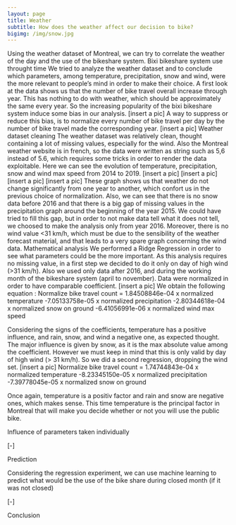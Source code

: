 ```yaml
---
layout: page
title: Weather
subtitle: How does the weather affect our decision to bike?
bigimg: /img/snow.jpg
---
```


Using the weather dataset of Montreal, we can try to correlate the weather of the day and the use of the bikeshare system. 
Bixi bikeshare system use throught time
We tried to analyze the weather dataset and to conclude which parameters, among temperature, precipitation, snow and wind, were the more relevant to people’s mind in order to make their choice.
A first look at the data shows us that the number of bike travel overall increase through year. This has nothing to do with weather, which should be approximately the same every year. So the increasing popularity of the bixi bikeshare system induce some bias in our analysis.
[insert a pic]
A way to suppress or reduce this bias, is to normalize every number of bike travel per day by the number of bike travel made the corresponding year.
[insert a pic]
Weather dataset cleaning
The weather dataset was relatively clean, thought containing a lot of missing values, especially for the wind. Also the Montreal weather website is in french, so the data were written as string such as 5,6 instead of 5.6, which requires some tricks in order to render the data exploitable. 
Here we can see the evolution of temperature, precipitation, snow and wind max speed from 2014 to 2019.
[insert a pic]
[insert a pic]
[insert a pic]
[insert a pic]
These graph shows us that weather do not change significantly from one year to another, which confort us in the previous choice of normalization. Also, we can see that there is no snow data before 2016 and that there is a big gap of missing values in the precipitation graph around the beginning of the year 2015.
We could have tried to fill this gap, but in order to not make data tell what it does not tell, we choosed to make the analysis only from year 2016.
Moreover, there is no wind value <31 km/h, which must be due to the sensibility of the weather forecast material, and that leads to a very spare graph concerning the wind data.
Mathematical analysis
We performed a Ridge Regression in order to see what parameters could be the more important. As this analysis requires no missing value, in a first step we decided to do it only on day of high wind (>31 km/h). Also we used only data after 2016, and during the working month of the bikeshare system (april to november).
Data were normalized in order to have comparable coefficient.
[insert a pic]
We obtain the following equation :
Normalize bike travel count = 	1.84508846e-04 x normalized temperature 
			-7.05133758e-05 x normalized precipitation 
			-2.80344618e-04 x normalized snow on ground 
			-6.41056991e-06 x normalized wind max speed

Considering the signs of the coefficients, temperature has a positive influence, and rain, snow, and wind a negative one, as expected thought. 
The major influence is given by snow, as it is the max absolute value among the coefficient. However we must keep in mind that this is only valid by day of high wind (> 31 km/h).
So we did a second regression, dropping the wind set. 
[insert a pic]
Normalize bike travel count = 	1.74744843e-04 x normalized temperature 
			-8.23345150e-05 x normalized precipitation 
			-7.39778045e-05 x normalized snow on ground 

Once again, temperature is a positiv factor and rain and snow are negative ones, which makes sense.
This time temperature is the principal factor in Montreal that will make you decide whether or not you will use the public bike.

Influence of parameters taken individually

[-]

Prediction

Considering the regression experiment, we can use machine learning to predict what would be the use of the bike share during closed month (if it was not closed)

[-]

Conclusion

